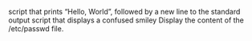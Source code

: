 script that prints “Hello, World”, followed by a new line to the standard output
script that displays a confused smiley
Display the content of the /etc/passwd file.
